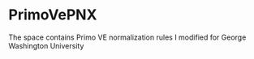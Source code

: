 # PrimoVePNX
The space contains Primo VE normalization rules I modified for George Washington University
